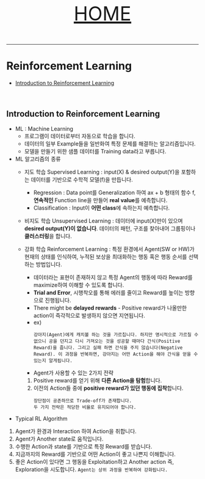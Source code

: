 <p align="center" style="font-size:50px">
    <a href="https://github.com/lsw6684/ComputerScience">HOME</a>
</p>

***

# Reinforcement Learning
- [Introduction to Reinforcement Learning](#introduction-to-reinforcement-learning)

<br />

## Introduction to Reinforcement Learning
- ML : Machine Learning
    - 프로그램이 데이터로부터 자동으로 학습을 합니다.
    - 데이터의 일부 Example들을 일반화여 특정 문제를 해결하는 알고리즘입니다.
    - 모델을 만들기 위한 샘플 데이터를 Training data라고 부릅니다.
- ML 알고리즘의 종류
    - 지도 학습 Supervised Learning : input(X) & desired output(Y)을 포함하는 데이터를 기반으로 수학적 모델(f)을 만듭니다.
        - Regression : Data point를 Generalization 하여 ax + b 형태의 함수 f,**연속적인** Function line을 만들어 **real value**를 예측합니다.
        - Classification : Input이 **어떤 class**에 속하는지 예측합니다.
    - 비지도 학습 Unsupervised Learning : 데이터에 input(X)만이 있으며 **desired output(Y)이 없습니다**. 데이터의 패턴, 구조를 찾아내어 그룹핑이나 **클러스터링**을 합니다.

    - 강화 학습 Reinforcement Learning : 특정 환경에서 Agent(SW or HW)가 현재의 상태를 인식하여, 누적된 보상을 최대화하는 행동 혹은 행동 순서를 선택하는 방법입니다.
        - 데이터라는 표현이 존재하지 않고 특정 Agent의 행동에 따라 Reward를 maximize하여 이해할 수 있도록 합니다.
        - **Trial and Error**, 시행착오를 통해 에러를 줄이고 Reward를 높이는 방향으로 진행됩니다.
        - There might be **delayed rewards** - Positive reward가 나올만한 action이 즉각적으로 발생하지 않으면 지연됩니다.
        - ex) 
            ```
            강아지(Agent)에게 캐치볼 하는 것을 가르칩니다. 하지만 명시적으로 가르칠 수 없으니 공을 던지고 다시 가져오는 것을 성공할 때마다 간식(Positive Reward)을 줍니다. 그리고 실패 하면 간식을 주지 않습니다(Negative Reward). 이 과정을 반복하면, 강아지는 어떤 Action을 해야 간식을 얻을 수 있는지 알게됩니다.
            ```
        - Agent가 사용할 수 있는 2가지 전략
        1. Positive reward를 얻기 위해 **다른 Action을 탐험**합니다.
        2. 이전의 Action들 중에 **positive reward가 있던 행동에 집착**합니다.
            ```
            장단점이 공존하므로 Trade-off가 존재합니다.
            두 가지 전략은 적당한 비율로 유지되어야 합니다.
            ```
- Typical RL Algorithm
1. Agent가 환경과 Interaction 하여 Action을 취합니다.
2. Agent가 Another state로 움직입니다.
3. 수행한 Action과 state를 기반으로 특정 Reward를 받습니다.
4. 지금까지의 Reward를 기반으로 어떤 Action이 좋고 나쁜지 이해합니다.
5. 좋은 Action이 있다면 그 행동을 Exploitation하고 Another action 즉, Exploration을 시도합니다.
`Agent는 상위 과정을 반복하여 강화됩니다.`